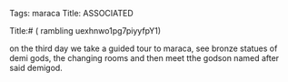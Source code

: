 Tags: maraca
Title: ASSOCIATED
  
Title:# ( rambling uexhnwo1pg7piyyfpY1)  
  
on the third day we take a guided tour to maraca, see bronze statues of demi gods, the changing rooms and then meet tthe godson named after said demigod.  
